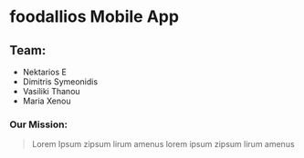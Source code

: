# foodallios Mobile App

## Team:

- Nektarios E
- Dimitris Symeonidis
- Vasiliki Thanou
- Maria Xenou

### Our Mission:
 > Lorem Ipsum zipsum lirum amenus lorem ipsum zipsum lirum amenus